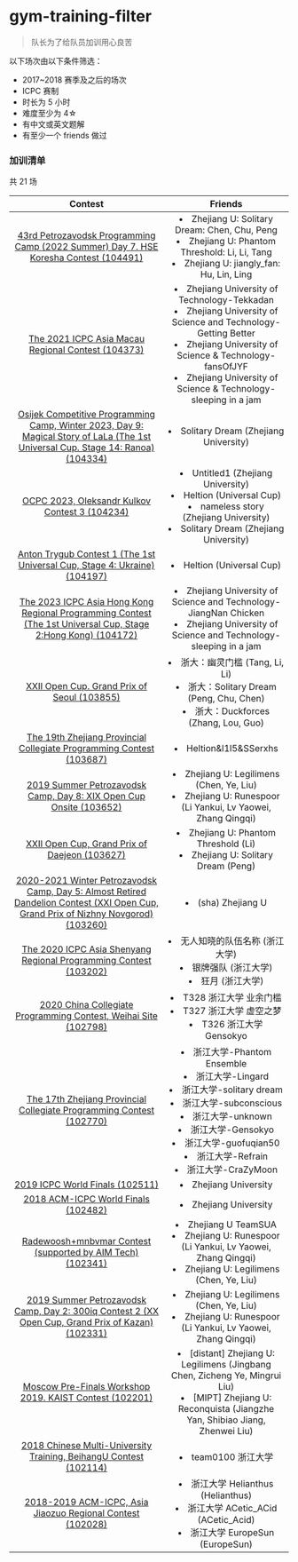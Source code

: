 # gym-training-filter

> 队长为了给队员加训用心良苦

以下场次由以下条件筛选：

* 2017~2018 赛季及之后的场次
* ICPC 赛制
* 时长为 5 小时
* 难度至少为 4☆
* 有中文或英文题解
* 有至少一个 friends 做过

### 加训清单

共 21 场

|Contest|Friends|
|:-:|:-:|
|[43rd Petrozavodsk Programming Camp (2022 Summer) Day 7. HSE Koresha Contest (104491)](https://codeforces.com/gym/104491)|<li>Zhejiang U: Solitary Dream: Chen, Chu, Peng</li><li>Zhejiang U: Phantom Threshold: Li, Li, Tang</li><li>Zhejiang U: jiangly_fan: Hu, Lin, Ling</li>|
|[The 2021 ICPC Asia Macau Regional Contest (104373)](https://codeforces.com/gym/104373)|<li>Zhejiang University of Technology-Tekkadan</li><li>Zhejiang University of Science and Technology-Getting Better</li><li>Zhejiang University of Science & Technology-fansOfJYF</li><li>Zhejiang University of Science & Technology-sleeping in a jam</li>|
|[Osijek Competitive Programming Camp, Winter 2023, Day 9: Magical Story of LaLa (The 1st Universal Cup. Stage 14: Ranoa) (104334)](https://codeforces.com/gym/104334)|<li>Solitary Dream (Zhejiang University)</li>|
|[OCPC 2023, Oleksandr Kulkov Contest 3 (104234)](https://codeforces.com/gym/104234)|<li>Untitled1 (Zhejiang University)</li><li>Heltion (Universal Cup)</li><li>nameless story (Zhejiang University)</li><li>Solitary Dream (Zhejiang University)</li>|
|[Anton Trygub Contest 1 (The 1st Universal Cup, Stage 4: Ukraine) (104197)](https://codeforces.com/gym/104197)|<li>Heltion (Universal Cup)</li>|
|[The 2023 ICPC Asia Hong Kong Regional Programming Contest (The 1st Universal Cup, Stage 2:Hong Kong) (104172)](https://codeforces.com/gym/104172)|<li>Zhejiang University of Science and Technology-JiangNan Chicken</li><li>Zhejiang University of Science and Technology-sleeping in a jam</li>|
|[XXII Open Cup. Grand Prix of Seoul (103855)](https://codeforces.com/gym/103855)|<li>浙大：幽灵门槛 (Tang, Li, Li)</li><li>浙大：Solitary Dream (Peng, Chu, Chen)</li><li>浙大：Duckforces (Zhang, Lou, Guo)</li>|
|[The 19th Zhejiang Provincial Collegiate Programming Contest (103687)](https://codeforces.com/gym/103687)|<li>Heltion&l1l5&SSerxhs</li>|
|[2019 Summer Petrozavodsk Camp, Day 8: XIX Open Cup Onsite (103652)](https://codeforces.com/gym/103652)|<li>Zhejiang U: Legilimens (Chen, Ye, Liu)</li><li>Zhejiang U: Runespoor (Li Yankui, Lv Yaowei, Zhang Qingqi)</li>|
|[XXII Open Cup, Grand Prix of Daejeon (103627)](https://codeforces.com/gym/103627)|<li>Zhejiang U: Phantom Threshold (Li)</li><li>Zhejiang U: Solitary Dream (Peng)</li>|
|[2020-2021 Winter Petrozavodsk Camp, Day 5: Almost Retired Dandelion Contest (XXI Open Cup, Grand Prix of Nizhny Novgorod) (103260)](https://codeforces.com/gym/103260)|<li>(sha) Zhejiang U</li>|
|[The 2020 ICPC Asia Shenyang Regional Programming Contest (103202)](https://codeforces.com/gym/103202)|<li>无人知晓的队伍名称 (浙江大学)</li><li>银牌强队 (浙江大学)</li><li>狂月 (浙江大学)</li>|
|[2020 China Collegiate Programming Contest, Weihai Site (102798)](https://codeforces.com/gym/102798)|<li>T328 浙江大学 业余门槛</li><li>T327 浙江大学 虚空之梦</li><li>T326 浙江大学 Gensokyo</li>|
|[The 17th Zhejiang Provincial Collegiate Programming Contest (102770)](https://codeforces.com/gym/102770)|<li>浙江大学-Phantom Ensemble</li><li>浙江大学-Lingard</li><li>浙江大学-solitary dream</li><li>浙江大学-subconscious</li><li>浙江大学-unknown</li><li>浙江大学-Gensokyo</li><li>浙江大学-guofuqian50</li><li>浙江大学-Refrain</li><li>浙江大学-CraZyMoon</li>|
|[2019 ICPC World Finals (102511)](https://codeforces.com/gym/102511)|<li>Zhejiang University</li>|
|[2018 ACM-ICPC World Finals (102482)](https://codeforces.com/gym/102482)|<li>Zhejiang University</li>|
|[Radewoosh+mnbvmar Contest (supported by AIM Tech) (102341)](https://codeforces.com/gym/102341)|<li>Zhejiang U TeamSUA</li><li>Zhejiang U: Runespoor (Li Yankui, Lv Yaowei, Zhang Qingqi)</li><li>Zhejiang U: Legilimens (Chen, Ye, Liu)</li>|
|[2019 Summer Petrozavodsk Camp, Day 2: 300iq Contest 2 (XX Open Cup, Grand Prix of Kazan) (102331)](https://codeforces.com/gym/102331)|<li>Zhejiang U: Legilimens (Chen, Ye, Liu)</li><li>Zhejiang U: Runespoor (Li Yankui, Lv Yaowei, Zhang Qingqi)</li>|
|[Moscow Pre-Finals Workshop 2019. KAIST Contest (102201)](https://codeforces.com/gym/102201)|<li>[distant] Zhejiang U: Legilimens (Jingbang Chen, Zicheng Ye, Mingrui Liu)</li><li>[MIPT] Zhejiang U: Reconquista (Jiangzhe Yan, Shibiao Jiang, Zhenwei Liu)</li>|
|[2018 Chinese Multi-University Training, BeihangU Contest (102114)](https://codeforces.com/gym/102114)|<li>team0100 浙江大学</li>|
|[2018-2019 ACM-ICPC, Asia Jiaozuo Regional Contest (102028)](https://codeforces.com/gym/102028)|<li>浙江大学 Helianthus (Helianthus)</li><li>浙江大学 ACetic_ACid (ACetic_Acid)</li><li>浙江大学 EuropeSun (EuropeSun)</li>|
